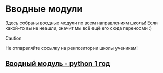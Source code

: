 # Вводные модули

Здесь собраны воодные модули по всем направлениям школы! Если какой-то вы не неашли, значит мы всё ещё его сюда переносми :)

> [!CAUTION]
> Не отпарвляйте сссылку на рекпозитории школы ученикам!

## [Вводный модуль - python 1 год]()
